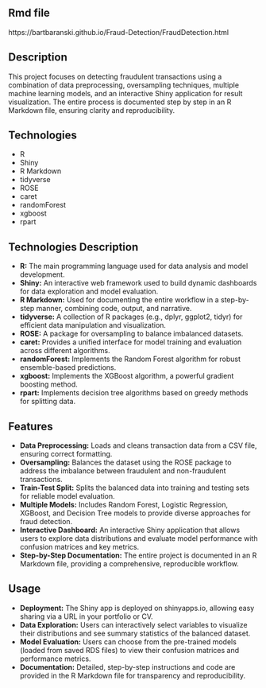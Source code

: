 
<h2>Rmd file</h2>
<p>https://bartbaranski.github.io/Fraud-Detection/FraudDetection.html</p> 

<h2>Description</h2>
<p>
  This project focuses on detecting fraudulent transactions using a combination of data preprocessing, oversampling techniques, multiple machine learning models, and an interactive Shiny application for result visualization. The entire process is documented step by step in an R Markdown file, ensuring clarity and reproducibility.
</p>

<h2>Technologies</h2>
<ul>
  <li>R</li>
  <li>Shiny</li>
  <li>R Markdown</li>
  <li>tidyverse</li>
  <li>ROSE</li>
  <li>caret</li>
  <li>randomForest</li>
  <li>xgboost</li>
  <li>rpart</li>
</ul>

<h2>Technologies Description</h2>
<ul>
  <li><strong>R:</strong> The main programming language used for data analysis and model development.</li>
  <li><strong>Shiny:</strong> An interactive web framework used to build dynamic dashboards for data exploration and model evaluation.</li>
  <li><strong>R Markdown:</strong> Used for documenting the entire workflow in a step-by-step manner, combining code, output, and narrative.</li>
  <li><strong>tidyverse:</strong> A collection of R packages (e.g., dplyr, ggplot2, tidyr) for efficient data manipulation and visualization.</li>
  <li><strong>ROSE:</strong> A package for oversampling to balance imbalanced datasets.</li>
  <li><strong>caret:</strong> Provides a unified interface for model training and evaluation across different algorithms.</li>
  <li><strong>randomForest:</strong> Implements the Random Forest algorithm for robust ensemble-based predictions.</li>
  <li><strong>xgboost:</strong> Implements the XGBoost algorithm, a powerful gradient boosting method.</li>
  <li><strong>rpart:</strong> Implements decision tree algorithms based on greedy methods for splitting data.</li>
</ul>

<h2>Features</h2>
<ul>
  <li><strong>Data Preprocessing:</strong> Loads and cleans transaction data from a CSV file, ensuring correct formatting.</li>
  <li><strong>Oversampling:</strong> Balances the dataset using the ROSE package to address the imbalance between fraudulent and non-fraudulent transactions.</li>
  <li><strong>Train-Test Split:</strong> Splits the balanced data into training and testing sets for reliable model evaluation.</li>
  <li><strong>Multiple Models:</strong> Includes Random Forest, Logistic Regression, XGBoost, and Decision Tree models to provide diverse approaches for fraud detection.</li>
  <li><strong>Interactive Dashboard:</strong> An interactive Shiny application that allows users to explore data distributions and evaluate model performance with confusion matrices and key metrics.</li>
  <li><strong>Step-by-Step Documentation:</strong> The entire project is documented in an R Markdown file, providing a comprehensive, reproducible workflow.</li>
</ul>

<h2>Usage</h2>
<ul>
  <li><strong>Deployment:</strong> The Shiny app is deployed on shinyapps.io, allowing easy sharing via a URL in your portfolio or CV.</li>
  <li><strong>Data Exploration:</strong> Users can interactively select variables to visualize their distributions and see summary statistics of the balanced dataset.</li>
  <li><strong>Model Evaluation:</strong> Users can choose from the pre-trained models (loaded from saved RDS files) to view their confusion matrices and performance metrics.</li>
  <li><strong>Documentation:</strong> Detailed, step-by-step instructions and code are provided in the R Markdown file for transparency and reproducibility.</li>
</ul>
